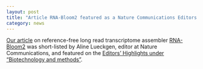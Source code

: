 ```yaml
---  
layout: post  
title: "Article RNA-Bloom2 featured as a Nature Communications Editors’ Highlight"
category: news  
--- 
```

[Our article](https://doi.org/10.1038/s41467-023-38553-y) on reference-free long read transcriptome assembler [RNA-Bloom2](https://github.com/bcgsc/rnabloom) was short-listed by Aline Lueckgen, editor at Nature Communications, and featured on the [Editors’ Highlights under “Biotechnology and methods”](https://www.nature.com/collections/idhhgedgig). 
